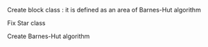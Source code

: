 Create block class :
    it is defined as an area of Barnes-Hut algorithm

Fix Star class

Create Barnes-Hut algorithm
